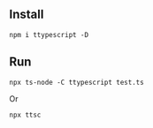 ## Install
```
npm i ttypescript -D
```

## Run
```
npx ts-node -C ttypescript test.ts
```
Or
```
npx ttsc
```
